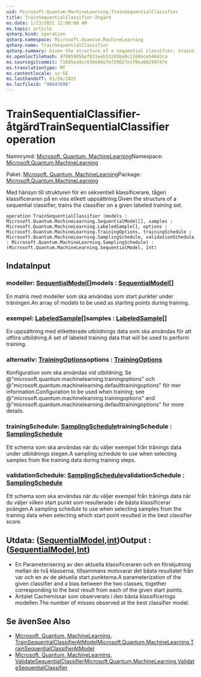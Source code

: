```yaml
---
uid: Microsoft.Quantum.MachineLearning.TrainSequentialClassifier
title: TrainSequentialClassifier-åtgärd
ms.date: 1/23/2021 12:00:00 AM
ms.topic: article
qsharp.kind: operation
qsharp.namespace: Microsoft.Quantum.MachineLearning
qsharp.name: TrainSequentialClassifier
qsharp.summary: Given the structure of a sequential classifier, trains the classifier on a given labeled training set.
ms.openlocfilehash: 97865965bef831eeb53245ba0c23d6bce54643ca
ms.sourcegitcommit: 71605ea9cc630e84e7ef29027e1f0ea06299747e
ms.translationtype: MT
ms.contentlocale: sv-SE
ms.lasthandoff: 01/26/2021
ms.locfileid: "98847696"
---
```

# <a name="trainsequentialclassifier-operation"></a><span data-ttu-id="2d885-102">TrainSequentialClassifier-åtgärd</span><span class="sxs-lookup"><span data-stu-id="2d885-102">TrainSequentialClassifier operation</span></span>

<span data-ttu-id="2d885-103">Namnrymd: [Microsoft. Quantum. MachineLearning](xref:Microsoft.Quantum.MachineLearning)</span><span class="sxs-lookup"><span data-stu-id="2d885-103">Namespace: [Microsoft.Quantum.MachineLearning](xref:Microsoft.Quantum.MachineLearning)</span></span>

<span data-ttu-id="2d885-104">Paket: [Microsoft. Quantum. MachineLearning](https://nuget.org/packages/Microsoft.Quantum.MachineLearning)</span><span class="sxs-lookup"><span data-stu-id="2d885-104">Package: [Microsoft.Quantum.MachineLearning](https://nuget.org/packages/Microsoft.Quantum.MachineLearning)</span></span>


<span data-ttu-id="2d885-105">Med hänsyn till strukturen för en sekventiell klassificerare, tågen klassificeraren på en viss etikett uppsättning.</span><span class="sxs-lookup"><span data-stu-id="2d885-105">Given the structure of a sequential classifier, trains the classifier on a given labeled training set.</span></span>

```qsharp
operation TrainSequentialClassifier (models : Microsoft.Quantum.MachineLearning.SequentialModel[], samples : Microsoft.Quantum.MachineLearning.LabeledSample[], options : Microsoft.Quantum.MachineLearning.TrainingOptions, trainingSchedule : Microsoft.Quantum.MachineLearning.SamplingSchedule, validationSchedule : Microsoft.Quantum.MachineLearning.SamplingSchedule) : (Microsoft.Quantum.MachineLearning.SequentialModel, Int)
```


## <a name="input"></a><span data-ttu-id="2d885-106">Indata</span><span class="sxs-lookup"><span data-stu-id="2d885-106">Input</span></span>

### <a name="models--sequentialmodel"></a><span data-ttu-id="2d885-107">modeller: [SequentialModel](xref:Microsoft.Quantum.MachineLearning.SequentialModel)[]</span><span class="sxs-lookup"><span data-stu-id="2d885-107">models : [SequentialModel](xref:Microsoft.Quantum.MachineLearning.SequentialModel)[]</span></span>

<span data-ttu-id="2d885-108">En matris med modeller som ska användas som start punkter under träningen.</span><span class="sxs-lookup"><span data-stu-id="2d885-108">An array of models to be used as starting points during training.</span></span>


### <a name="samples--labeledsample"></a><span data-ttu-id="2d885-109">exempel: [LabeledSample](xref:Microsoft.Quantum.MachineLearning.LabeledSample)[]</span><span class="sxs-lookup"><span data-stu-id="2d885-109">samples : [LabeledSample](xref:Microsoft.Quantum.MachineLearning.LabeledSample)[]</span></span>

<span data-ttu-id="2d885-110">En uppsättning med etiketterade utbildnings data som ska användas för att utföra utbildning.</span><span class="sxs-lookup"><span data-stu-id="2d885-110">A set of labeled training data that will be used to perform training.</span></span>


### <a name="options--trainingoptions"></a><span data-ttu-id="2d885-111">alternativ: [TrainingOptions](xref:Microsoft.Quantum.MachineLearning.TrainingOptions)</span><span class="sxs-lookup"><span data-stu-id="2d885-111">options : [TrainingOptions](xref:Microsoft.Quantum.MachineLearning.TrainingOptions)</span></span>

<span data-ttu-id="2d885-112">Konfiguration som ska användas vid utbildning; Se @"microsoft.quantum.machinelearning.trainingoptions" och @"microsoft.quantum.machinelearning.defaulttrainingoptions" för mer information.</span><span class="sxs-lookup"><span data-stu-id="2d885-112">Configuration to be used when training; see @"microsoft.quantum.machinelearning.trainingoptions" and @"microsoft.quantum.machinelearning.defaulttrainingoptions" for more details.</span></span>


### <a name="trainingschedule--samplingschedule"></a><span data-ttu-id="2d885-113">trainingSchedule: [SamplingSchedule](xref:Microsoft.Quantum.MachineLearning.SamplingSchedule)</span><span class="sxs-lookup"><span data-stu-id="2d885-113">trainingSchedule : [SamplingSchedule](xref:Microsoft.Quantum.MachineLearning.SamplingSchedule)</span></span>

<span data-ttu-id="2d885-114">Ett schema som ska användas när du väljer exempel från tränings data under utbildnings stegen.</span><span class="sxs-lookup"><span data-stu-id="2d885-114">A sampling schedule to use when selecting samples from the training data during training steps.</span></span>


### <a name="validationschedule--samplingschedule"></a><span data-ttu-id="2d885-115">validationSchedule: [SamplingSchedule](xref:Microsoft.Quantum.MachineLearning.SamplingSchedule)</span><span class="sxs-lookup"><span data-stu-id="2d885-115">validationSchedule : [SamplingSchedule](xref:Microsoft.Quantum.MachineLearning.SamplingSchedule)</span></span>

<span data-ttu-id="2d885-116">Ett schema som ska användas när du väljer exempel från tränings data när du väljer vilken start punkt som resulterade i de bästa klassificerar poängen.</span><span class="sxs-lookup"><span data-stu-id="2d885-116">A sampling schedule to use when selecting samples from the training data when selecting which start point resulted in the best classifier score.</span></span>



## <a name="output--sequentialmodelint"></a><span data-ttu-id="2d885-117">Utdata: ([SequentialModel](xref:Microsoft.Quantum.MachineLearning.SequentialModel),[int](xref:microsoft.quantum.lang-ref.int))</span><span class="sxs-lookup"><span data-stu-id="2d885-117">Output : ([SequentialModel](xref:Microsoft.Quantum.MachineLearning.SequentialModel),[Int](xref:microsoft.quantum.lang-ref.int))</span></span>

- <span data-ttu-id="2d885-118">En Parameterisering av den aktuella klassificeraren och en förskjutning mellan de två klasserna, tillsammans motsvarar det bästa resultatet från var och en av de aktuella start punkterna.</span><span class="sxs-lookup"><span data-stu-id="2d885-118">A parameterization of the given classifier and a bias between the two classes, together corresponding to the best result from each of the given start points.</span></span>
- <span data-ttu-id="2d885-119">Antalet Cachemissar som observerats i den bästa klassificerings modellen.</span><span class="sxs-lookup"><span data-stu-id="2d885-119">The number of misses observed at the best classifier model.</span></span>

## <a name="see-also"></a><span data-ttu-id="2d885-120">Se även</span><span class="sxs-lookup"><span data-stu-id="2d885-120">See Also</span></span>

- [<span data-ttu-id="2d885-121">Microsoft. Quantum. MachineLearning. TrainSequentialClassifierAtModel</span><span class="sxs-lookup"><span data-stu-id="2d885-121">Microsoft.Quantum.MachineLearning.TrainSequentialClassifierAtModel</span></span>](xref:Microsoft.Quantum.MachineLearning.TrainSequentialClassifierAtModel)
- [<span data-ttu-id="2d885-122">Microsoft. Quantum. MachineLearning. ValidateSequentialClassifier</span><span class="sxs-lookup"><span data-stu-id="2d885-122">Microsoft.Quantum.MachineLearning.ValidateSequentialClassifier</span></span>](xref:Microsoft.Quantum.MachineLearning.ValidateSequentialClassifier)